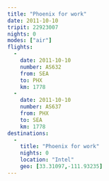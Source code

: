 ```yaml
---
title: "Phoenix for work"
date: 2011-10-10
tripit: 22923007
nights: 0
modes: ["air"]
flights:
  -
    date: 2011-10-10
    number: AS632
    from: SEA
    to: PHX
    km: 1778
  -
    date: 2011-10-10
    number: AS637
    from: PHX
    to: SEA
    km: 1778
destinations:
  -
    title: "Phoenix for work"
    nights: 0
    location: "Intel"
    geo: [33.31097,-111.93235]
---
```



